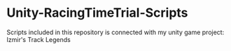 # Unity-RacingTimeTrial-Scripts
Scripts included in this repository is connected with my unity game project: Izmir's Track Legends
